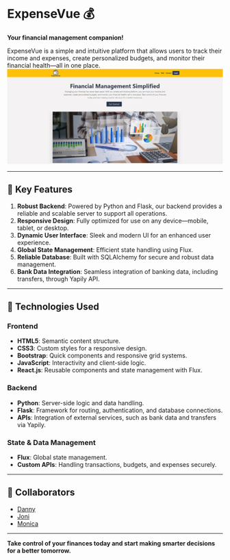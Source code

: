 # ExpenseVue 💰  
**Your financial management companion!**  

ExpenseVue is a simple and intuitive platform that allows users to track their income and expenses, create personalized budgets, and monitor their financial health—all in one place.
![Homepage of ExpenseVue](src/front/img/home.png "Screenshot of the homepage")

---

## 🌟 Key Features  

1. **Robust Backend**: Powered by Python and Flask, our backend provides a reliable and scalable server to support all operations.  
2. **Responsive Design**: Fully optimized for use on any device—mobile, tablet, or desktop.  
3. **Dynamic User Interface**: Sleek and modern UI for an enhanced user experience.  
4. **Global State Management**: Efficient state handling using Flux.  
5. **Reliable Database**: Built with SQLAlchemy for secure and robust data management.  
6. **Bank Data Integration**: Seamless integration of banking data, including transfers, through Yapily API.  

---

## 🚀 Technologies Used  

### **Frontend**  
- **HTML5**: Semantic content structure.  
- **CSS3**: Custom styles for a responsive design.  
- **Bootstrap**: Quick components and responsive grid systems.  
- **JavaScript**: Interactivity and client-side logic.  
- **React.js**: Reusable components and state management with Flux.  

### **Backend**  
- **Python**: Server-side logic and data handling.  
- **Flask**: Framework for routing, authentication, and database connections.  
- **APIs**: Integration of external services, such as bank data and transfers via Yapily.  

### **State & Data Management**  
- **Flux**: Global state management.  
- **Custom APIs**: Handling transactions, budgets, and expenses securely.  

---

## 🤝 Collaborators

- [Danny](https://github.com/dluisvaldivia)
- [Joni](https://github.com/JoniXSantos)
- [Monica](https://github.com/monicasolines)

---
**Take control of your finances today and start making smarter decisions for a better tomorrow.**
